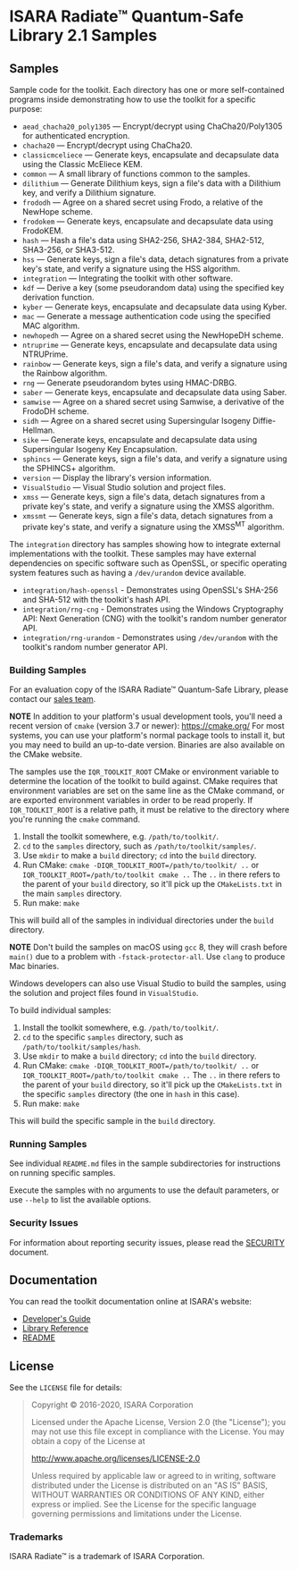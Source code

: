 # ISARA Radiate™ Quantum-Safe Library 2.1 Samples

## Samples

Sample code for the toolkit. Each directory has one or more self-contained
programs inside demonstrating how to use the toolkit for a specific purpose:

* `aead_chacha20_poly1305` &mdash; Encrypt/decrypt using ChaCha20/Poly1305 for
  authenticated encryption.
* `chacha20` &mdash; Encrypt/decrypt using ChaCha20.
* `classicmceliece` &mdash; Generate keys, encapsulate and decapsulate data
  using the Classic McEliece KEM.
* `common` &mdash; A small library of functions common to the samples.
* `dilithium` &mdash; Generate Dilithium keys, sign a file's data with a
  Dilithium key, and verify a Dilithium signature.
* `frododh` &mdash; Agree on a shared secret using Frodo, a relative of the
  NewHope scheme.
* `frodokem` &mdash; Generate keys, encapsulate and decapsulate data using
  FrodoKEM.
* `hash` &mdash; Hash a file's data using SHA2-256, SHA2-384, SHA2-512,
  SHA3-256, or SHA3-512.
* `hss` &mdash; Generate keys, sign a file's data, detach signatures from a
  private key's state, and verify a signature using the HSS algorithm.
* `integration` &mdash; Integrating the toolkit with other software.
* `kdf` &mdash; Derive a key (some pseudorandom data) using the specified key
  derivation function.
* `kyber` &mdash; Generate keys, encapsulate and decapsulate data using
  Kyber.
* `mac` &mdash; Generate a message authentication code using the specified MAC
  algorithm.
* `newhopedh` &mdash; Agree on a shared secret using the NewHopeDH scheme.
* `ntruprime` &mdash; Generate keys, encapsulate and decapsulate data
  using NTRUPrime.
* `rainbow` &mdash; Generate keys, sign a file's data, and verify a signature
  using the Rainbow algorithm.
* `rng` &mdash; Generate pseudorandom bytes using HMAC-DRBG.
* `saber` &mdash; Generate keys, encapsulate and decapsulate data using
  Saber.
* `samwise` &mdash; Agree on a shared secret using Samwise, a derivative of the
  FrodoDH scheme.
* `sidh` &mdash; Agree on a shared secret using Supersingular Isogeny
  Diffie-Hellman.
* `sike` &mdash; Generate keys, encapsulate and decapsulate data using
  Supersingular Isogeny Key Encapsulation.
* `sphincs` &mdash; Generate keys, sign a file's data, and verify a signature
  using the SPHINCS+ algorithm.
* `version` &mdash; Display the library's version information.
* `VisualStudio` &mdash; Visual Studio solution and project files.
* `xmss` &mdash; Generate keys, sign a file's data, detach signatures from a
  private key's state, and verify a signature using the XMSS algorithm.
* `xmssmt` &mdash; Generate keys, sign a file's data, detach signatures from a
  private key's state, and verify a signature using the XMSS<sup>MT</sup> algorithm.

The `integration` directory has samples showing how to integrate external
implementations with the toolkit. These samples may have external dependencies
on specific software such as OpenSSL, or specific operating system features such
as having a `/dev/urandom` device available.

* `integration/hash-openssl` - Demonstrates using OpenSSL's SHA-256 and SHA-512
  with the toolkit's hash API.
* `integration/rng-cng` - Demonstrates using the Windows Cryptography API:
  Next Generation (CNG) with the toolkit's random number generator API.
* `integration/rng-urandom` - Demonstrates using `/dev/urandom` with the
  toolkit's random number generator API.

### Building Samples

For an evaluation copy of the ISARA Radiate™ Quantum-Safe Library, please
contact our [sales team](mailto:sales@isara.com?subject=Radiate%20evaluation).

**NOTE**
In addition to your platform's usual development tools, you'll need a recent
version of `cmake` (version 3.7 or newer): https://cmake.org/ For most systems,
you can use your platform's normal package tools to install it, but you may
need to build an up-to-date version. Binaries are also available on the CMake
website.

The samples use the `IQR_TOOLKIT_ROOT` CMake or environment variable to
determine the location of the toolkit to build against. CMake requires that
environment variables are set on the same line as the CMake command, or are
exported environment variables in order to be read properly. If
`IQR_TOOLKIT_ROOT` is a relative path, it must be relative to the directory
where you're running the `cmake` command.

1. Install the toolkit somewhere, e.g. `/path/to/toolkit/`.
2. `cd` to the `samples` directory, such as `/path/to/toolkit/samples/`.
3. Use `mkdir` to make a `build` directory; `cd` into the `build` directory.
4. Run CMake: `cmake -DIQR_TOOLKIT_ROOT=/path/to/toolkit/ ..` or
   `IQR_TOOLKIT_ROOT=/path/to/toolkit cmake ..` The `..` in there refers to
   the parent of your `build` directory, so it'll pick up the `CMakeLists.txt`
   in the main `samples` directory.
5. Run make: `make`

This will build all of the samples in individual directories under the `build`
directory.

**NOTE**
Don't build the samples on macOS using `gcc` 8, they will crash before `main()`
due to a problem with `-fstack-protector-all`. Use `clang` to produce Mac
binaries.

Windows developers can also use Visual Studio to build the samples, using the
solution and project files found in `VisualStudio`.

To build individual samples:

1. Install the toolkit somewhere, e.g. `/path/to/toolkit/`.
2. `cd` to the specific `samples` directory, such as
   `/path/to/toolkit/samples/hash`.
3. Use `mkdir` to make a `build` directory; `cd` into the `build` directory.
4. Run CMake: `cmake -DIQR_TOOLKIT_ROOT=/path/to/toolkit/ ..` or
   `IQR_TOOLKIT_ROOT=/path/to/toolkit cmake ..` The `..` in there refers to
   the parent of your `build` directory, so it'll pick up the `CMakeLists.txt`
   in the specific `samples` directory (the one in `hash` in this case).
5. Run make: `make`

This will build the specific sample in the `build` directory.

### Running Samples

See individual `README.md` files in the sample subdirectories for instructions
on running specific samples.

Execute the samples with no arguments to use the default parameters, or use
`--help` to list the available options.

### Security Issues

For information about reporting security issues, please read the
[SECURITY](https://github.com/isaracorp/Toolkit-Samples/blob/master/SECURITY.md)
document.

## Documentation

You can read the toolkit documentation online at ISARA's website:

* [Developer's Guide](https://www.isara.com/toolkit/2/doc/guide/guide.html)
* [Library Reference](https://www.isara.com/toolkit/2/doc/library/index.html)
* [README](https://www.isara.com/toolkit/2/README.html)

## License

See the `LICENSE` file for details:

> Copyright © 2016-2020, ISARA Corporation
>
> Licensed under the Apache License, Version 2.0 (the "License");
> you may not use this file except in compliance with the License.
> You may obtain a copy of the License at
>
> http://www.apache.org/licenses/LICENSE-2.0
>
> Unless required by applicable law or agreed to in writing, software
> distributed under the License is distributed on an "AS IS" BASIS,
> WITHOUT WARRANTIES OR CONDITIONS OF ANY KIND, either express or implied.
> See the License for the specific language governing permissions and
> limitations under the License.

### Trademarks

ISARA Radiate™ is a trademark of ISARA Corporation.
